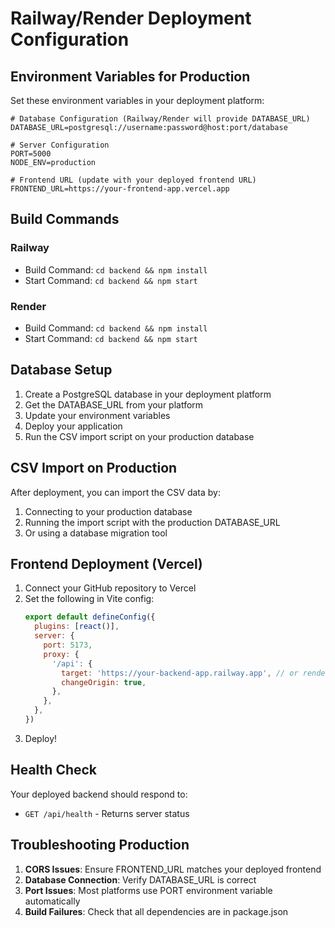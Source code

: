 # Railway/Render Deployment Configuration

## Environment Variables for Production

Set these environment variables in your deployment platform:

```env
# Database Configuration (Railway/Render will provide DATABASE_URL)
DATABASE_URL=postgresql://username:password@host:port/database

# Server Configuration
PORT=5000
NODE_ENV=production

# Frontend URL (update with your deployed frontend URL)
FRONTEND_URL=https://your-frontend-app.vercel.app
```

## Build Commands

### Railway
- Build Command: `cd backend && npm install`
- Start Command: `cd backend && npm start`

### Render
- Build Command: `cd backend && npm install`
- Start Command: `cd backend && npm start`

## Database Setup

1. Create a PostgreSQL database in your deployment platform
2. Get the DATABASE_URL from your platform
3. Update your environment variables
4. Deploy your application
5. Run the CSV import script on your production database

## CSV Import on Production

After deployment, you can import the CSV data by:

1. Connecting to your production database
2. Running the import script with the production DATABASE_URL
3. Or using a database migration tool

## Frontend Deployment (Vercel)

1. Connect your GitHub repository to Vercel
2. Set the following in Vite config:
   ```javascript
   export default defineConfig({
     plugins: [react()],
     server: {
       port: 5173,
       proxy: {
         '/api': {
           target: 'https://your-backend-app.railway.app', // or render URL
           changeOrigin: true,
         },
       },
     },
   })
   ```
3. Deploy!

## Health Check

Your deployed backend should respond to:
- `GET /api/health` - Returns server status

## Troubleshooting Production

1. **CORS Issues**: Ensure FRONTEND_URL matches your deployed frontend
2. **Database Connection**: Verify DATABASE_URL is correct
3. **Port Issues**: Most platforms use PORT environment variable automatically
4. **Build Failures**: Check that all dependencies are in package.json

